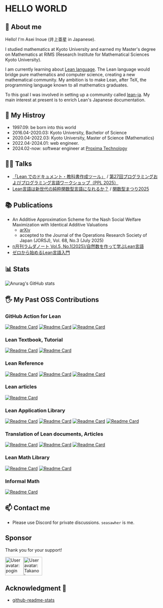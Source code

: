 # HELLO WORLD

## 🌱 About me

Hello! I'm Asei Inoue (井上亜星 in Japanese).

I studied mathematics at Kyoto University and earned my Master's degree on Mathematics at RIMS (Research Institute for Mathematical Sciences Kyoto University).

I am currently learning about [Lean language](https://lean-lang.org/). The Lean language would bridge pure mathematics and computer science, creating a new mathematical community. My ambition is to make Lean, after TeX, the programming language known to all mathematics graduates.

To this goal I was involved in setting up a community called [lean-ja](https://discord.gg/qR5hqRGj3N). My main interest at present is to enrich Lean's Japanese documentation.

## 🌵 My Histroy

* 1997.09: be born into this world
* 2016.04-2020.03: Kyoto University, Bachelor of Science
* 2020.04-2022.03: Kyoto University, Master of Science (Mathematics)
* 2022.04-2024.01: web engineer.
* 2024.02-now: softwear engineer at [Proxima Technology](https://proxima-ai-tech.com/)

## 🤵‍♂️ Talks

* [「Lean でのドキュメント・教科書作成ツール」](./assets/PPL2025.pdf) / [第27回プログラミングおよびプログラミング言語ワークショップ（PPL 2025）](https://jssst-ppl.org/workshop/2025/program.html#pgroup-A)
* [Lean言語は新世代の純粋関数型言語になれるか？](./assets/fp_matsuri_2025.pdf) / [関数型まつり2025](https://fortee.jp/2025fp-matsuri)

## 📚 Publications

* An Additive Approximation Scheme for the Nash Social Welfare Maximization with Identical Additive Valuations
  * [arXiv](https://arxiv.org/abs/2201.01419)
  * accepted to the Journal of the Operations Research Society of Japan (JORSJ), Vol. 68, No.3 (July 2025)
* [n月刊ラムダノート Vol.5, No.1(2025)/自然数を作って学ぶLean言語](https://www.lambdanote.com/products/n-vol-5-no-1)
* [ゼロから始めるLean言語入門](https://www.lambdanote.com/products/leanbook)

## 📊 Stats

![Anurag's GitHub stats](https://github-readme-stats.vercel.app/api?username=Seasawher&show_icons=true&theme=transparent)

## 🖐️ My Past OSS Contributions

### GitHub Action for Lean

[![Readme Card](https://github-readme-stats.vercel.app/api/pin/?username=oliver-butterley&repo=lean-update&show_owner=true)](https://github.com/oliver-butterley/lean-update)
[![Readme Card](https://github-readme-stats.vercel.app/api/pin/?username=leanprover-community&repo=lean-update&show_owner=true)](https://github.com/leanprover-community/lean-update)
[![Readme Card](https://github-readme-stats.vercel.app/api/pin/?username=leanprover&repo=lean-action&show_owner=true)](https://github.com/leanprover/lean-action)

### Lean Textbook, Tutorial

[![Readme Card](https://github-readme-stats.vercel.app/api/pin/?username=yuma-mizuno&repo=lean-math-workshop&show_owner=true)](https://github.com/yuma-mizuno/lean-math-workshop)
[![Readme Card](https://github-readme-stats.vercel.app/api/pin/?username=leanprover-community&repo=lean4-metaprogramming-book&show_owner=true)](https://github.com/leanprover-community/lean4-metaprogramming-book)

### Lean Reference

[![Readme Card](https://github-readme-stats.vercel.app/api/pin/?username=lean-ja&repo=lean-by-example&show_owner=true)](https://github.com/lean-ja/lean-by-example)
[![Readme Card](https://github-readme-stats.vercel.app/api/pin/?username=Seasawher&repo=mathlib4-help&show_owner=true)](https://github.com/Seasawher/mathlib4-help)
[![Readme Card](https://github-readme-stats.vercel.app/api/pin/?username=lean-ja&repo=lean-by-example-legacy&show_owner=true)](https://github.com/lean-ja/lean-by-example-legacy)

### Lean articles

[![Readme Card](https://github-readme-stats.vercel.app/api/pin/?username=lean-ja&repo=zenn.dev&show_owner=true)](https://github.com/lean-ja/zenn.dev)

### Lean Application Library

[![Readme Card](https://github-readme-stats.vercel.app/api/pin/?username=Seasawher&repo=mdgen&show_owner=true)](https://github.com/Seasawher/mdgen)
[![Readme Card](https://github-readme-stats.vercel.app/api/pin/?username=Seasawher&repo=lean-book&show_owner=true)](https://github.com/Seasawher/lean-book)
[![Readme Card](https://github-readme-stats.vercel.app/api/pin/?username=Seasawher&repo=mk-exercise&show_owner=true)](https://github.com/Seasawher/mk-exercise)
[![Readme Card](https://github-readme-stats.vercel.app/api/pin/?username=Seasawher&repo=import-all&show_owner=true)](https://github.com/Seasawher/import-all)

### Translation of Lean documents, Articles

[![Readme Card](https://github-readme-stats.vercel.app/api/pin/?username=lean-ja&repo=math-in-type-theory-ja&show_owner=true)](https://github.com/lean-ja/math-in-type-theory-ja)
[![Readme Card](https://github-readme-stats.vercel.app/api/pin/?username=lean-ja&repo=fp-lean-ja&show_owner=true)](https://github.com/lean-ja/fp-lean-ja)
[![Readme Card](https://github-readme-stats.vercel.app/api/pin/?username=lean-ja&repo=mathematics_in_lean_source&show_owner=true)](https://github.com/lean-ja/mathematics_in_lean_source)

### Lean Math Library

[![Readme Card](https://github-readme-stats.vercel.app/api/pin/?username=Seasawher&repo=SelectionSort.lean&show_owner=true)](https://github.com/Seasawher/SelectionSort.lean)
[![Readme Card](https://github-readme-stats.vercel.app/api/pin/?username=dwrensha&repo=compfiles&show_owner=true)](https://github.com/dwrensha/compfiles)

### Informal Math

[![Readme Card](https://github-readme-stats.vercel.app/api/pin/?username=Seasawher&repo=graduate_exam&show_owner=true)](https://github.com/Seasawher/graduate_exam)

## 📫 Contact me

* Please use Discord for private discussions. `seasawher` is me.

## Sponsor

Thank you for your support!

<!-- sponsors --><a href="https://github.com/pogin503"><img src="https:&#x2F;&#x2F;github.com&#x2F;pogin503.png" width="60px" alt="User avatar: pogin" /></a><a href="https://github.com/hosht"><img src="https:&#x2F;&#x2F;github.com&#x2F;hosht.png" width="60px" alt="User avatar: Takanobu Hoshino" /></a><!-- sponsors -->

## Acknowledgment 🙇
* [github-readme-stats](https://github.com/anuraghazra/github-readme-stats)
